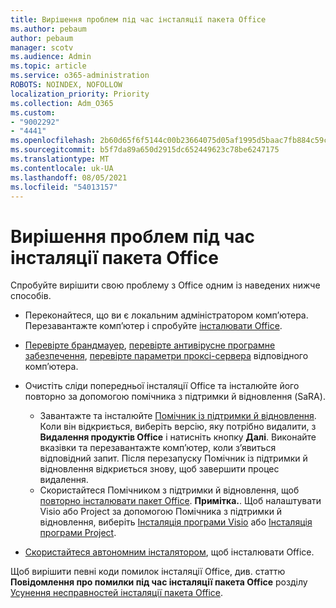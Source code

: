 ```yaml
---
title: Вирішення проблем під час інсталяції пакета Office
ms.author: pebaum
author: pebaum
manager: scotv
ms.audience: Admin
ms.topic: article
ms.service: o365-administration
ROBOTS: NOINDEX, NOFOLLOW
localization_priority: Priority
ms.collection: Adm_O365
ms.custom:
- "9002292"
- "4441"
ms.openlocfilehash: 2b60d65f6f5144c00b23664075d05af1995d5baac7fb884c59cbe82efca3d198
ms.sourcegitcommit: b5f7da89a650d2915dc652449623c78be6247175
ms.translationtype: MT
ms.contentlocale: uk-UA
ms.lasthandoff: 08/05/2021
ms.locfileid: "54013157"
---
```

# <a name="solutions-for-issues-when-installing-office"></a>Вирішення проблем під час інсталяції пакета Office

Спробуйте вирішити свою проблему з Office одним із наведених нижче способів.

- Переконайтеся, що ви є локальним адміністратором комп’ютера. Перезавантажте комп’ютер і спробуйте [інсталювати Office](https://portal.office.com/OLS/MySoftware.aspx).

- [Перевірте брандмауер](https://support.office.com/article/unlicensed-product-and-activation-errors-in-office-0d23d3c0-c19c-4b2f-9845-5344fedc4380#bkmk_checkfirewall), [перевірте антивірусне програмне забезпечення](https://support.office.com/article/unlicensed-product-and-activation-errors-in-office-0d23d3c0-c19c-4b2f-9845-5344fedc4380#bkmk_checkav), [перевірте параметри проксі-сервера](https://support.office.com/article/unlicensed-product-and-activation-errors-in-office-0d23d3c0-c19c-4b2f-9845-5344fedc4380#bkmk_checkproxy) відповідного комп’ютера.

- Очистіть сліди попередньої інсталяції Office та інсталюйте його повторно за допомогою помічника з підтримки й відновлення (SaRA). 

    - Завантажте та інсталюйте [Помічник із підтримки й відновлення](https://aka.ms/SARA-OfficeUninstall-Alchemy). Коли він відкриється, виберіть версію, яку потрібно видалити, з **Видалення продуктів Office** і натисніть кнопку **Далі**. Виконайте вказівки та перезавантажте комп’ютер, коли з’явиться відповідний запит. Після перезапуску Помічник із підтримки й відновлення відкриється знову, щоб завершити процес видалення.
    - Скористайтеся Помічником з підтримки й відновлення, щоб [повторно інсталювати пакет Office](https://aka.ms/sara-officeinstall). **Примітка.**. Щоб налаштувати Visio або Project за допомогою Помічника з підтримки й відновлення, виберіть [Інсталяція програми Visio](https://aka.ms/SaRA-VisioSetupScenario) або [Інсталяція програми Project](https://aka.ms/SaRA-ProjectSetupScenario).  

- [Скористайтеся автономним інсталятором](https://support.office.com/article/f0a85fe7-118f-41cb-a791-d59cef96ad1c?wt.mc_id=Alchemy_ClientDIA), щоб інсталювати Office.

Щоб вирішити певні коди помилок інсталяції Office, див. статтю **Повідомлення про помилки під час інсталяції пакета Office** розділу [Усунення несправностей інсталяції пакета Office](https://support.office.com/article/35ff2def-e0b2-4dac-9784-4cf212c1f6c2#BKMK_ErrorMessages).

